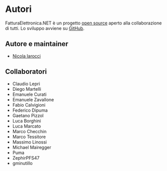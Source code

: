 Autori
======

FatturaElettronica.NET è un progetto [open source][li] aperto alla collaborazione
di tutti. Lo sviluppo avviene su [GitHub][gh].

Autore e maintainer
-------------------

- [Nicola Iarocci][NI]

Collaboratori
-------------

- Claudio Lepri
- Diego Martelli
- Emanuele Curati
- Emanuele Zavallone
- Fabio Calvigioni
- Federico Dipuma
- Gaetano Pizzol
- Luca Borghini
- Luca Marcato
- Marco Checchin
- Marco Tessitore
- Massimo Linossi
- Michael Mairegger
- Puma
- ZephirPFS47
- gminutillo

[NI]: https://nicolaiarocci.com
[gh]: https://github.com/FatturaElettronica/FatturaElettronica.NET
[li]: http://github.com/FatturaElettronica/FatturaElettronica.NET/blob/master/LICENSE.txt

